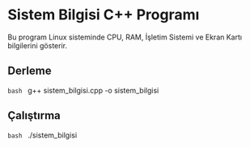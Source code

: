 # Sistem Bilgisi C++ Programı

Bu program Linux sisteminde CPU, RAM, İşletim Sistemi ve Ekran Kartı bilgilerini gösterir.

## Derleme

```bash ``` 
g++ sistem_bilgisi.cpp -o sistem_bilgisi

## Çalıştırma
```bash ``` 
./sistem_bilgisi
